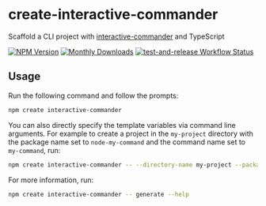 # create-interactive-commander

Scaffold a CLI project with [interactive-commander][1] and TypeScript

<div class="paragraph">

<span class="image"><a href="https://www.npmjs.com/package/create-interactive-commander" class="image"><img src="https://img.shields.io/npm/v/create-interactive-commander" alt="NPM Version" /></a></span> <span class="image"><a href="https://www.npmjs.com/package/create-interactive-commander" class="image"><img src="https://img.shields.io/npm/dm/create-interactive-commander" alt="Monthly Downloads" /></a></span> <span class="image"><a href="https://github.com/fardjad/node-create-interactive-commander/actions" class="image"><img src="https://img.shields.io/github/actions/workflow/status/fardjad/node-create-interactive-commander/test-and-release.yml?branch=main" alt="test-and-release Workflow Status" /></a></span>

</div>

## Usage

Run the following command and follow the prompts:

```bash
npm create interactive-commander
```

You can also directly specify the template variables via command line arguments.
For example to create a project in the `my-project` directory with the package
name set to `node-my-command` and the command name set to `my-command`, run:

```bash
npm create interactive-commander -- --directory-name my-project --package-name node-my-command --command-name my-command
```

For more information, run:

```bash
npm create interactive-commander -- generate --help
```

[1]: https://github.com/fardjad/node-interactive-commander
